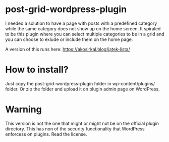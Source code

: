 # post-grid-wordpress-plugin

I needed a solution to have a page with posts with a predefined category while the same category does not show up on the home screen. It spiraled to be this plugin where you can select multiple categories to be in a grid and you can choose to exlude or include them on the home page.

A version of this runs here: https://akosirkal.blog/jatek-lista/

# How to install?
Just copy the post-grid-wordpress-plugin folder in wp-content/plugins/ folder. Or zip the folder and upload it on plugin admin page on WordPress.

# Warning
This version is not the one that might or might not be on the official plugin directory. This has non of the security functionality that WordPress enforcess on plugins. Read the license.
